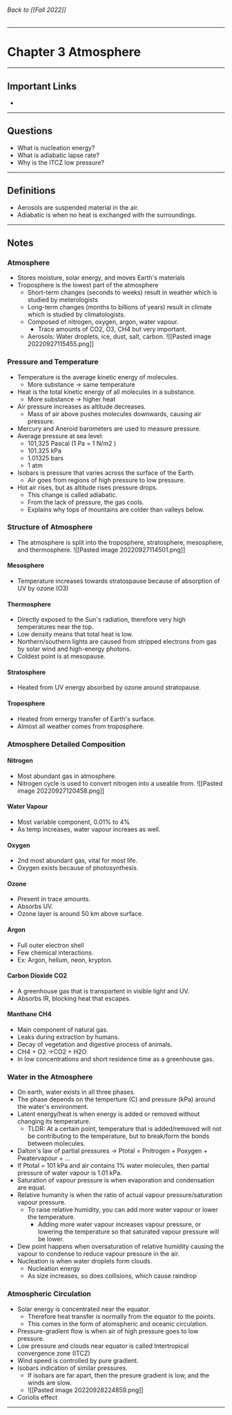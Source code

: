 ###### Back to [[Fall 2022]]
---
# Chapter 3 Atmosphere
___
## Important Links
- 
___
## Questions
- What is nucleation energy?
- What is adiabatic lapse rate?
- Why is the ITCZ low pressure?
___
## Definitions

- Aerosols are suspended material in the air.
- Adiabatic is when no heat is exchanged with the surroundings.

___
## Notes
### Atmosphere
- Stores moisture, solar energy, and moves Earth's materials
- Troposphere is the lowest part of the atmosphere
	- Short-term changes (seconds to weeks) result in weather which is studied by meterologists
	- Long-term changes (months to billions of years) result in climate which is studied by climatologists.
	- Composed of nitrogen, oxygen, argon, water vapour.
		- Trace amounts of CO2, O3, CH4 but very important.
	- Aerosols: Water droplets, ice, dust, salt, carbon.
	![[Pasted image 20220927115455.png]]
### Pressure and Temperature
- Temperature is the average kinetic energy of molecules.
	- More substance -> same temperature
- Heat is the total kinetic energy of all molecules in a substance.
	- More substance -> higher heat
- Air pressure increases as altitude decreases.
	- Mass of air above pushes molecules downwards, causing air pressure.
- Mercury and Aneroid barometers are used to measure pressure.
- Average pressure at sea level:
	- 101,325 Pascal (1 Pa = 1 N/m2 )
	- 101.325 kPa
	- 1.01325 bars
	- 1 atm
- Isobars is pressure that varies across the surface of the Earth.
	- Air goes from regions of high pressure to low pressure.
- Hot air rises, but as altitude rises pressure drops. 
	- This change is called adiabatic.
	- From the lack of pressure, the gas cools.
	- Explains why tops of mountains are colder than valleys below.
### Structure of Atmosphere
- The atmosphere is split into the troposphere, stratosphere, mesosphere, and thermosphere.
![[Pasted image 20220927114501.png]]
#### Mesosphere
- Temperature increases towards stratospause because of absorption of UV by ozone (O3)
#### Thermosphere
- Directly exposed to the Sun's radiation, therefore very high temperatures near the top.
- Low density means that total heat is low.
- Northern/southern lights are caused from stripped electrons from gas by solar wind and high-energy photons.
- Coldest point is at mesopause.
#### Stratosphere
- Heated from UV energy absorbed by ozone around stratopause.
#### Troposphere
- Heated from ernergy transfer of Earth's surface.
- Almost all weather comes from troposphere.
### Atmosphere Detailed Composition
#### Nitrogen
- Most abundant gas in atmosphere.
- Nitrogen cycle is used to convert nitrogen into a useable from.
![[Pasted image 20220927120458.png]]
#### Water Vapour
- Most variable component, 0.01% to 4%
- As temp increases, water vapour increaes as well.
#### Oxygen
- 2nd most abundant gas, vital for most life.
- Oxygen exists because of photosynthesis.
#### Ozone
- Present in trace amounts.
- Absorbs UV.
- Ozone layer is around 50 km above surface.
#### Argon 
- Full outer electron shell
- Few chemical interactions.
- Ex: Argon, helium, neon, krypton.
#### Carbon Dioxide CO2
- A greenhouse gas that is transpartent in visible light and UV.
- Absorbs IR, blocking heat that escapes.
#### Manthane CH4
- Main component of natural gas.
- Leaks during extraction by humans.
- Decay of vegetation and digestive process of animals.
- CH4 + O2 ->CO2 + H2O
- In low concentrations and short residence time as a greenhouse gas.
### Water in the Atmosphere
- On earth, water exists in all three phases.
- The phase depends on the temperture (C) and pressure (kPa) around the water's environment.
- Latent energy/heat is when energy is added or removed without changing its temperature.
	- TLDR: At a certain point, temperature that is added/removed will not be contributing to the temperature, but to break/form the bonds between molecules.
- Dalton's law of partial pressures -> Ptotal = Pnitrogen + Poxygen + Pwatervapour + ...
- If Ptotal = 101 kPa and air contains 1% water molecules, then partial pressure of water vapour is 1.01 kPa.
- Saturation of vapour pressure is when evaporation and condensation are equal.
- Relative humanity is when the ratio of actual vapour pressure/saturation vapour pressure.
	- To raise relative humidity, you can add more water vapour or lower the temperature.
		- Adding more water vapour increases vapour pressure, or lowering the temperature so that saturated vapour pressure will be lower.
- Dew point happens when oversaturation of relative humidity causing the vapour to condense to reduce vapour pressure in the air.
- Nucleation is when water droplets form clouds.
	- Nucleation energy 
	- As size increases, so does collisions, which cause raindrop
### Atmospheric Circulation
- Solar energy is concentrated near the equator.
	- Therefore heat transfer is normally from the equator to the points.
	- This comes in the form of atomspheric and oceanic circulation.
- Pressure-gradient flow is when air of high pressure goes to low pressure.
- Low pressure and clouds near equator is called Intertropical convergence zone (ITCZ)
- Wind speed is controlled by pure gradient.
- Isobars indication of similar pressures.
	- If isobars are far apart, then the presure gradient is low, and the winds are slow.
	- ![[Pasted image 20220928224859.png]]
- Coriolis effect 
___
